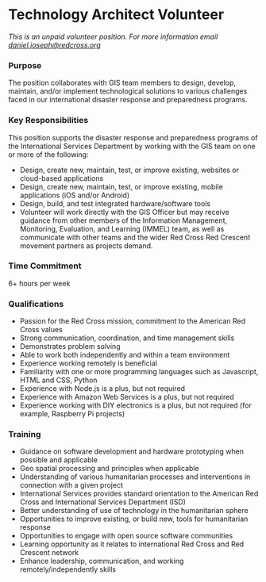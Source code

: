 Technology Architect Volunteer
========
*This is an unpaid volunteer position. For more information email daniel.joseph@redcross.org*

### Purpose
The position collaborates with GIS team members to design, develop, maintain, and/or implement technological solutions to various challenges faced in our international disaster response and preparedness programs.

### Key Responsibilities
This position supports the disaster response and preparedness programs of the International Services Department by working with the GIS team on one or more of the following:
- Design, create new, maintain, test, or improve existing, websites or cloud-based applications
- Design, create new, maintain, test, or improve existing, mobile applications (iOS and/or Android)
- Design, build, and test integrated hardware/software tools
- Volunteer will work directly with the GIS Officer but may receive guidance from other members of the Information Management, Monitoring, Evaluation, and Learning (IMMEL) team, as well as communicate with other teams and the wider Red Cross Red Crescent movement partners as projects demand. 

### Time Commitment
6+ hours per week

### Qualifications
- Passion for the Red Cross mission, commitment to the American Red Cross values
- Strong communication, coordination, and time management skills
- Demonstrates problem solving
- Able to work both independently and within a team environment
- Experience working remotely is beneficial
- Familiarity with one or more programming languages such as Javascript, HTML and CSS, Python
- Experience with Node.js is a plus, but not required
- Experience with Amazon Web Services is a plus, but not required
- Experience working with DIY electronics is a plus, but not required (for example, Raspberry Pi projects)

### Training
- Guidance on software development and hardware prototyping when possible and applicable
- Geo spatial processing and principles when applicable
- Understanding of various humanitarian processes and interventions in connection with a given project
- International Services provides standard orientation to the American Red Cross and International Services Department (ISD)
- Better understanding of use of technology in the humanitarian sphere
- Opportunities to improve existing, or build new, tools for humanitarian response
- Opportunities to engage with open source software communities
- Learning opportunity as it relates to international Red Cross and Red Crescent network 
- Enhance leadership, communication, and working remotely/independently skills
